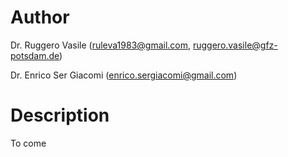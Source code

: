 # Author

Dr. Ruggero Vasile (ruleva1983@gmail.com, ruggero.vasile@gfz-potsdam.de)

Dr. Enrico Ser Giacomi (enrico.sergiacomi@gmail.com)

# Description

To come
